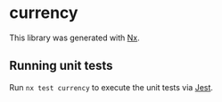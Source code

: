 # currency

This library was generated with [Nx](https://nx.dev).

## Running unit tests

Run `nx test currency` to execute the unit tests via [Jest](https://jestjs.io).
